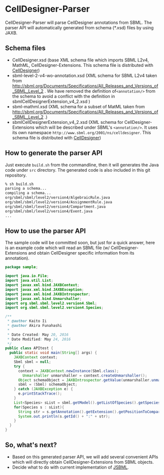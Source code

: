 # CellDesigner-Parser
CellDesigner-Parser will parse CellDesigner annotations from SBML. The parser API will automatically generated from schema (*.xsd) files by using JAXB.

## Schema files
- CellDesigner.xsd (base XML schema file which imports SBML L2v4, MathML, CellDesigner-Extensions. This schema file is distributed with [CellDesigner](http://celldesigner.org))
- sbml-level-2-v4-wo-annotation.xsd (XML schema for SBML L2v4 taken from http://sbml.org/Documents/Specifications/All_Releases_and_Versions_of_SBML_Level_2 . We have removed the definition of```<annotation/>``` from the schema to avoid a conflict with the definition in sbmlCellDesignerExtension_v4_2.xsd )
- sbml-mathml.xsd (XML schema for a subset of MatML taken from http://sbml.org/Documents/Specifications/All_Releases_and_Versions_of_SBML_Level_2 .)
- sbmlCellDesignerExtension_v4_2.xsd (XML schema for CellDesigner-Extensions which will be described under SBML's ```<annotation/>```. It uses its own namespace ```http://www.sbml.org/2001/ns/celldesigner```. This schema file is distributed with [CellDesigner](http://celldesigner.org))

## How to generate the parser API
Just execute ```build.sh``` from the commandline, then it will generates the Java code under ```src``` directory.
The generated code is also included in this git repository.
```sh
% sh build.sh
parsing a schema...
compiling a schema...
org/sbml/sbml/level2/version4/AlgebraicRule.java
org/sbml/sbml/level2/version4/AssignmentRule.java
org/sbml/sbml/level2/version4/Compartment.java
org/sbml/sbml/level2/version4/Event.java
...
```

## How to use the parser API
The sample code will be committed soon, but just for a quick answer, here is an example code which will read an SBML file (w/ CellDesigner-Extensions and obtain CellDesigner specific information from its annotation).
```java
package sample;

import java.io.File;
import java.util.List;
import javax.xml.bind.JAXBContext;
import javax.xml.bind.JAXBException;
import javax.xml.bind.JAXBIntrospector;
import javax.xml.bind.Unmarshaller;
import org.sbml.sbml.level2.version4.Sbml;
import org.sbml.sbml.level2.version4.Species;

/**
 * @author Kaito Ii
 * @author Akira Funahashi
 *
 * Date Created: May 20, 2016
 * Date Modified: May 24, 2016
 */
public class APItest {
  public static void main(String[] args) {
    JAXBContext context;
    Sbml sbml = null;
    try {
      context = JAXBContext.newInstance(Sbml.class);
        Unmarshaller unmarshaller = context.createUnmarshaller();
      Object schemaObject = JAXBIntrospector.getValue(unmarshaller.unmarshal(new File("sample.xml")));
      sbml = (Sbml) schemaObject;
    } catch (JAXBException e) {
      e.printStackTrace();
    }
    List<Species> sList = sbml.getModel().getListOfSpecies().getSpecies();
    for(Species s : sList){
      String str = s.getAnnotation().getExtension().getPositionToCompartment();
      System.out.println(s.getId() + ":" + str);
    }
  }
}
```

## So, what's next?
- Based on this generated parser API, we will add several convenient APIs which will directly obtain CellDesigner-Extensions from SBML objects.
- Decide what to do with current implementation of [JSBML](https://github.com/sbmlteam/jsbml).
